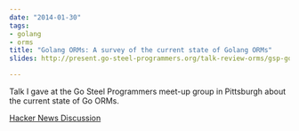 ```yaml
---
date: "2014-01-30"
tags:
- golang
- orms
title: "Golang ORMs: A survey of the current state of Golang ORMs"
slides: http://present.go-steel-programmers.org/talk-review-orms/gsp-go-orms.slide#1

---
```


Talk I gave at the Go Steel Programmers meet-up group in Pittsburgh about
the current state of Go ORMs.

<!--more-->

[Hacker News Discussion](https://news.ycombinator.com/item?id=8411754)
